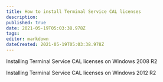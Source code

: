 ```yaml
---
title: How to install Terminal Service CAL licenses
description: 
published: true
date: 2021-05-19T05:03:38.978Z
tags: 
editor: markdown
dateCreated: 2021-05-19T05:03:38.978Z
---
```


Installing Terminal Service CAL licenses on Windows 2008 R2

Installing Terminal Service CAL licenses on Windows 2012 R2